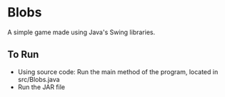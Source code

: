 # Blobs
A simple game made using Java's Swing libraries.

## To Run
- Using source code: Run the main method of the program, located in src/Blobs.java
- Run the JAR file
